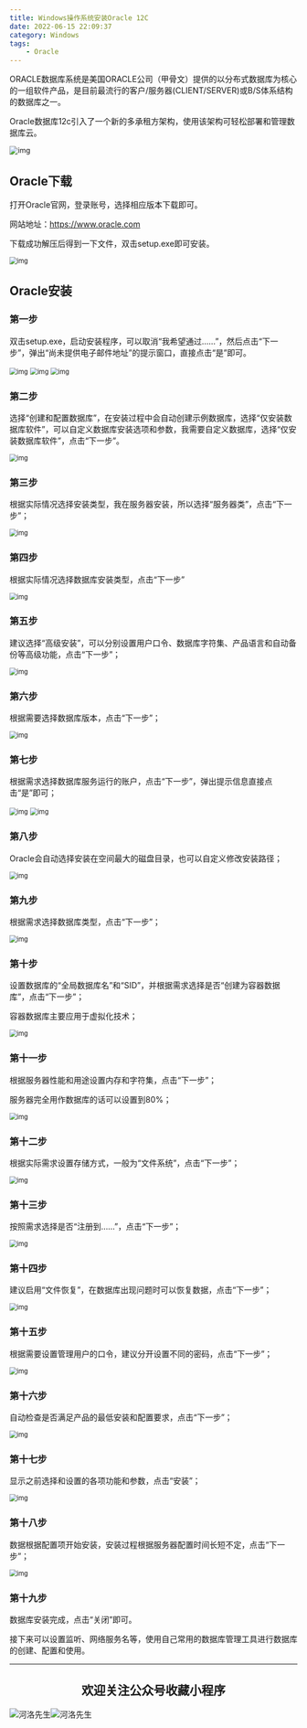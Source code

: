 ```yaml
---
title: Windows操作系统安装Oracle 12C
date: 2022-06-15 22:09:37
category: Windows
tags: 
    - Oracle
---
```


ORACLE数据库系统是美国ORACLE公司（甲骨文）提供的以分布式数据库为核心的一组软件产品，是目前最流行的客户/服务器(CLIENT/SERVER)或B/S体系结构的数据库之一。

Oracle数据库12c引入了一个新的多承租方架构，使用该架构可轻松部署和管理数据库云。

<img src="https://s2.loli.net/2022/06/15/GhMWUS6gNzHETOI.jpg" alt="img" style="zoom:90%;" />

## Oracle下载

打开Oracle官网，登录账号，选择相应版本下载即可。

网站地址：https://www.oracle.com

下载成功解压后得到一下文件，双击setup.exe即可安装。

<img src="https://s2.loli.net/2022/06/15/iTyEReJxsNlgSF2.png" alt="img" style="zoom:80%;" />

## Oracle安装

### 第一步

双击setup.exe，启动安装程序，可以取消“我希望通过……”，然后点击“下一步”，弹出“尚未提供电子邮件地址”的提示窗口，直接点击“是”即可。

<img src="https://s2.loli.net/2022/06/15/nMwCsl4tLbXIVHD.png" alt="img" style="zoom:80%;" />

<img src="https://s2.loli.net/2022/06/15/NQtZJgU1ACep87x.png" alt="img" style="zoom:80%;" />

<img src="https://s2.loli.net/2022/06/15/bDJtjRdkhGFymLA.png" alt="img" style="zoom:80%;" />

### 第二步

选择“创建和配置数据库”，在安装过程中会自动创建示例数据库，选择“仅安装数据库软件”，可以自定义数据库安装选项和参数，我需要自定义数据库，选择“仅安装数据库软件”，点击“下一步”。

<img src="https://s2.loli.net/2022/06/15/apf1Bg2O3Ln8vUN.png" alt="img" style="zoom:80%;" />

### 第三步

根据实际情况选择安装类型，我在服务器安装，所以选择“服务器类”，点击“下一步”；

<img src="https://s2.loli.net/2022/06/15/XDEWra3KAivGwqm.png" alt="img" style="zoom:80%;" />

### 第四步

根据实际情况选择数据库安装类型，点击“下一步”

<img src="https://s2.loli.net/2022/06/15/BKPtHAfhZ4ImDnr.png" alt="img" style="zoom:80%;" />

### 第五步

建议选择“高级安装”，可以分别设置用户口令、数据库字符集、产品语言和自动备份等高级功能，点击“下一步”；

<img src="https://s2.loli.net/2022/06/15/O1WGZkbcEe5syjT.png" alt="img" style="zoom:80%;" />

### 第六步

根据需要选择数据库版本，点击“下一步”；

<img src="https://s2.loli.net/2022/06/15/FdIj6xLsGebrBzO.png" alt="img" style="zoom:80%;" />

### 第七步

根据需求选择数据库服务运行的账户，点击“下一步”，弹出提示信息直接点击“是”即可；

<img src="https://s2.loli.net/2022/06/15/5ox1aPI3nvUFemE.png" alt="img" style="zoom:80%;" />

<img src="https://s2.loli.net/2022/06/15/HLazN4ToymUYKVB.png" alt="img" style="zoom:80%;" />

### 第八步

Oracle会自动选择安装在空间最大的磁盘目录，也可以自定义修改安装路径；

<img src="https://s2.loli.net/2022/06/15/Dh9rj8fvlsuzOGM.png" alt="img" style="zoom:80%;" />

### 第九步

根据需求选择数据库类型，点击“下一步”；

<img src="https://s2.loli.net/2022/06/15/5ynicpdAYsmGqux.png" alt="img" style="zoom:80%;" />

### 第十步

设置数据库的“全局数据库名”和“SID”，并根据需求选择是否“创建为容器数据库”，点击“下一步”；

容器数据库主要应用于虚拟化技术；

<img src="https://s2.loli.net/2022/06/15/KsXALiDE1I4kH6y.png" alt="img" style="zoom:80%;" />

### 第十一步

根据服务器性能和用途设置内存和字符集，点击“下一步”；

服务器完全用作数据库的话可以设置到80%；

<img src="https://s2.loli.net/2022/06/15/RzqIjf6HZCDu5sa.png" alt="img" style="zoom:80%;" />

### 第十二步

根据实际需求设置存储方式，一般为“文件系统”，点击“下一步”；

<img src="https://s2.loli.net/2022/06/15/p3eL6XgMC9uGy1A.png" alt="img" style="zoom:80%;" />

### 第十三步

按照需求选择是否“注册到……”，点击“下一步”；

<img src="https://s2.loli.net/2022/06/15/zKg6c5U1BIA8X9f.png" alt="img" style="zoom:80%;" />

### 第十四步

建议启用“文件恢复”，在数据库出现问题时可以恢复数据，点击“下一步”；

<img src="https://s2.loli.net/2022/06/15/nR43uHBoezQ5X6a.png" alt="img" style="zoom:80%;" />

### 第十五步

根据需要设置管理用户的口令，建议分开设置不同的密码，点击“下一步”；

<img src="https://s2.loli.net/2022/06/15/iejVGI5SHKCkmF8.png" alt="img" style="zoom:80%;" />

### 第十六步

自动检查是否满足产品的最低安装和配置要求，点击“下一步”；

<img src="https://s2.loli.net/2022/06/15/ZflSHquIF5rz29s.png" alt="img" style="zoom:80%;" />

### 第十七步

显示之前选择和设置的各项功能和参数，点击“安装”；

 

<img src="https://s2.loli.net/2022/06/15/bNROxHnKDre9g8M.png" alt="img" style="zoom:80%;" />

### 第十八步

数据根据配置项开始安装，安装过程根据服务器配置时间长短不定，点击“下一步”；

<img src="https://s2.loli.net/2022/06/15/hAoXVbvlzIx8T5N.png" alt="img" style="zoom:80%;" />

### 第十九步

数据库安装完成，点击“关闭”即可。

接下来可以设置监听、网络服务名等，使用自己常用的数据库管理工具进行数据库的创建、配置和使用。



---

## <center>欢迎关注公众号收藏小程序</center>

![河洛先生](https://s2.loli.net/2022/06/23/bYdtKDC2U5J7iWr.jpg)![河洛先生](https://s2.loli.net/2022/06/23/PlUgz5KSHm7OBke.jpg)
